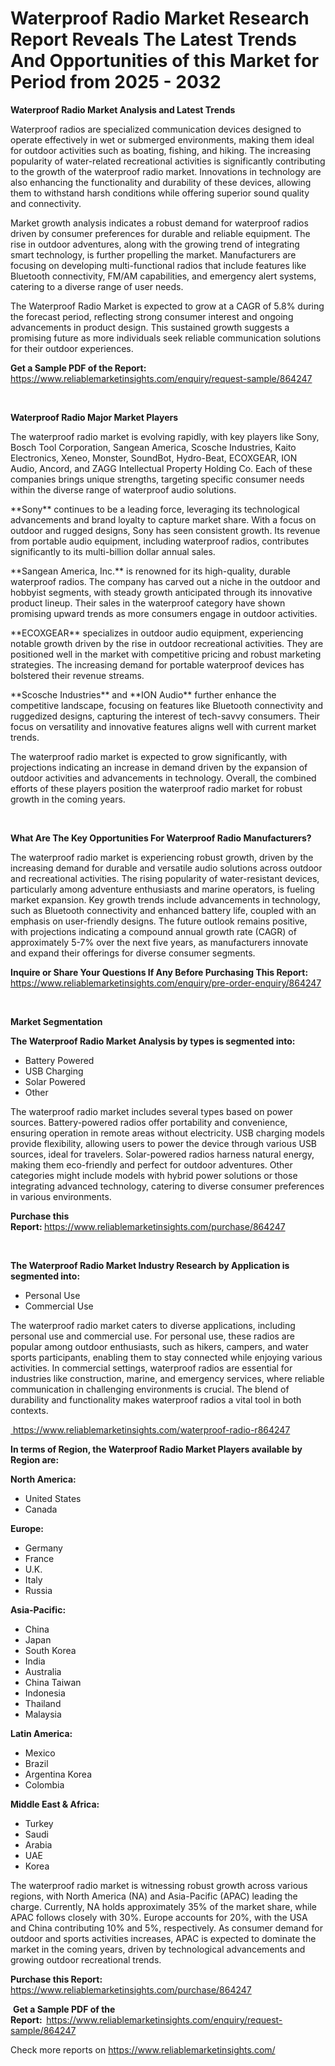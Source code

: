 <p><h1>Waterproof Radio Market Research Report Reveals The Latest Trends And Opportunities of this Market for Period from 2025 - 2032</h1></p><p><strong>Waterproof Radio Market Analysis and Latest Trends</strong></p>
<p><p>Waterproof radios are specialized communication devices designed to operate effectively in wet or submerged environments, making them ideal for outdoor activities such as boating, fishing, and hiking. The increasing popularity of water-related recreational activities is significantly contributing to the growth of the waterproof radio market. Innovations in technology are also enhancing the functionality and durability of these devices, allowing them to withstand harsh conditions while offering superior sound quality and connectivity.</p><p>Market growth analysis indicates a robust demand for waterproof radios driven by consumer preferences for durable and reliable equipment. The rise in outdoor adventures, along with the growing trend of integrating smart technology, is further propelling the market. Manufacturers are focusing on developing multi-functional radios that include features like Bluetooth connectivity, FM/AM capabilities, and emergency alert systems, catering to a diverse range of user needs.</p><p>The Waterproof Radio Market is expected to grow at a CAGR of 5.8% during the forecast period, reflecting strong consumer interest and ongoing advancements in product design. This sustained growth suggests a promising future as more individuals seek reliable communication solutions for their outdoor experiences.</p></p>
<p><strong>Get a Sample PDF of the Report:&nbsp;</strong> <a href="https://www.reliablemarketinsights.com/enquiry/request-sample/864247?utm_campaign=2347&utm_medium=2&utm_source=Github&utm_content=ia&utm_term=08022025&utm_id=waterproof-radio">https://www.reliablemarketinsights.com/enquiry/request-sample/864247</a></p>
<p>&nbsp;</p>
<p><strong>Waterproof Radio Major Market Players</strong></p>
<p><p>The waterproof radio market is evolving rapidly, with key players like Sony, Bosch Tool Corporation, Sangean America, Scosche Industries, Kaito Electronics, Xeneo, Monster, SoundBot, Hydro-Beat, ECOXGEAR, ION Audio, Ancord, and ZAGG Intellectual Property Holding Co. Each of these companies brings unique strengths, targeting specific consumer needs within the diverse range of waterproof audio solutions.</p><p>**Sony** continues to be a leading force, leveraging its technological advancements and brand loyalty to capture market share. With a focus on outdoor and rugged designs, Sony has seen consistent growth. Its revenue from portable audio equipment, including waterproof radios, contributes significantly to its multi-billion dollar annual sales.</p><p>**Sangean America, Inc.** is renowned for its high-quality, durable waterproof radios. The company has carved out a niche in the outdoor and hobbyist segments, with steady growth anticipated through its innovative product lineup. Their sales in the waterproof category have shown promising upward trends as more consumers engage in outdoor activities.</p><p>**ECOXGEAR** specializes in outdoor audio equipment, experiencing notable growth driven by the rise in outdoor recreational activities. They are positioned well in the market with competitive pricing and robust marketing strategies. The increasing demand for portable waterproof devices has bolstered their revenue streams.</p><p>**Scosche Industries** and **ION Audio** further enhance the competitive landscape, focusing on features like Bluetooth connectivity and ruggedized designs, capturing the interest of tech-savvy consumers. Their focus on versatility and innovative features aligns well with current market trends.</p><p>The waterproof radio market is expected to grow significantly, with projections indicating an increase in demand driven by the expansion of outdoor activities and advancements in technology. Overall, the combined efforts of these players position the waterproof radio market for robust growth in the coming years.</p></p>
<p>&nbsp;</p>
<p><strong>What Are The Key Opportunities For Waterproof Radio Manufacturers?</strong></p>
<p><p>The waterproof radio market is experiencing robust growth, driven by the increasing demand for durable and versatile audio solutions across outdoor and recreational activities. The rising popularity of water-resistant devices, particularly among adventure enthusiasts and marine operators, is fueling market expansion. Key growth trends include advancements in technology, such as Bluetooth connectivity and enhanced battery life, coupled with an emphasis on user-friendly designs. The future outlook remains positive, with projections indicating a compound annual growth rate (CAGR) of approximately 5-7% over the next five years, as manufacturers innovate and expand their offerings for diverse consumer segments.</p></p>
<p><strong>Inquire or Share Your Questions If Any Before Purchasing This Report:</strong> <a href="https://www.reliablemarketinsights.com/enquiry/pre-order-enquiry/864247?utm_campaign=2347&utm_medium=2&utm_source=Github&utm_content=ia&utm_term=08022025&utm_id=waterproof-radio">https://www.reliablemarketinsights.com/enquiry/pre-order-enquiry/864247</a></p>
<p>&nbsp;</p>
<p><strong>Market Segmentation</strong></p>
<p><strong>The Waterproof Radio Market Analysis by types is segmented into:</strong></p>
<p><ul><li>Battery Powered</li><li>USB Charging</li><li>Solar Powered</li><li>Other</li></ul></p>
<p><p>The waterproof radio market includes several types based on power sources. Battery-powered radios offer portability and convenience, ensuring operation in remote areas without electricity. USB charging models provide flexibility, allowing users to power the device through various USB sources, ideal for travelers. Solar-powered radios harness natural energy, making them eco-friendly and perfect for outdoor adventures. Other categories might include models with hybrid power solutions or those integrating advanced technology, catering to diverse consumer preferences in various environments.</p></p>
<p><strong>Purchase this Report:&nbsp;</strong><a href="https://www.reliablemarketinsights.com/purchase/864247?utm_campaign=2347&utm_medium=2&utm_source=Github&utm_content=ia&utm_term=08022025&utm_id=waterproof-radio">https://www.reliablemarketinsights.com/purchase/864247</a></p>
<p>&nbsp;</p>
<p><strong>The Waterproof Radio Market Industry Research by Application is segmented into:</strong></p>
<p><ul><li>Personal Use</li><li>Commercial Use</li></ul></p>
<p><p>The waterproof radio market caters to diverse applications, including personal use and commercial use. For personal use, these radios are popular among outdoor enthusiasts, such as hikers, campers, and water sports participants, enabling them to stay connected while enjoying various activities. In commercial settings, waterproof radios are essential for industries like construction, marine, and emergency services, where reliable communication in challenging environments is crucial. The blend of durability and functionality makes waterproof radios a vital tool in both contexts.</p></p>
<p><a href="https://www.reliablemarketinsights.com/waterproof-radio-r864247?utm_campaign=2347&utm_medium=2&utm_source=Github&utm_content=ia&utm_term=08022025&utm_id=waterproof-radio">&nbsp;https://www.reliablemarketinsights.com/waterproof-radio-r864247</a></p>
<p><strong>In terms of Region, the Waterproof Radio Market Players available by Region are:</strong></p>
<p>
    <p> <strong> North America: </strong>
        <ul>
            <li>United States</li>
            <li>Canada</li>
        </ul>
        </p> 
    <p> <strong> Europe: </strong>
        <ul>
            <li>Germany</li>
            <li>France</li>
            <li>U.K.</li>
            <li>Italy</li>
            <li>Russia</li>
        </ul>
        </p> 
    <p> <strong> Asia-Pacific: </strong>
        <ul>
            <li>China</li>
            <li>Japan</li>
            <li>South Korea</li>
            <li>India</li>
            <li>Australia</li>
            <li>China Taiwan</li>
            <li>Indonesia</li>
            <li>Thailand</li>
            <li>Malaysia</li>
        </ul>
        </p> 
    <p> <strong> Latin America: </strong>
        <ul>
            <li>Mexico</li>
            <li>Brazil</li>
            <li>Argentina Korea</li>
            <li>Colombia</li>
        </ul>
        </p> 
    <p> <strong> Middle East & Africa: </strong>
        <ul>
            <li>Turkey</li>
            <li>Saudi</li>
            <li>Arabia</li>
            <li>UAE</li>
            <li>Korea</li>
        </ul>
    </p>
    </p>
<p><p>The waterproof radio market is witnessing robust growth across various regions, with North America (NA) and Asia-Pacific (APAC) leading the charge. Currently, NA holds approximately 35% of the market share, while APAC follows closely with 30%. Europe accounts for 20%, with the USA and China contributing 10% and 5%, respectively. As consumer demand for outdoor and sports activities increases, APAC is expected to dominate the market in the coming years, driven by technological advancements and growing outdoor recreational trends.</p></p>
<p><strong>Purchase this Report: </strong><a href="https://www.reliablemarketinsights.com/purchase/864247?utm_campaign=2347&utm_medium=2&utm_source=Github&utm_content=ia&utm_term=08022025&utm_id=waterproof-radio">https://www.reliablemarketinsights.com/purchase/864247</a></p>
<p>&nbsp;<strong>Get a Sample PDF of the Report:&nbsp;&nbsp;</strong><a href="https://www.reliablemarketinsights.com/enquiry/request-sample/864247?utm_campaign=2347&utm_medium=2&utm_source=Github&utm_content=ia&utm_term=08022025&utm_id=waterproof-radio">https://www.reliablemarketinsights.com/enquiry/request-sample/864247</a></p>
<p><strong></strong></p>
<p>Check more reports on <a href="https://www.reliablemarketinsights.com/?utm_campaign=2347&utm_medium=2&utm_source=Github&utm_content=ia&utm_term=08022025&utm_id=waterproof-radio">https://www.reliablemarketinsights.com/</a></p>
